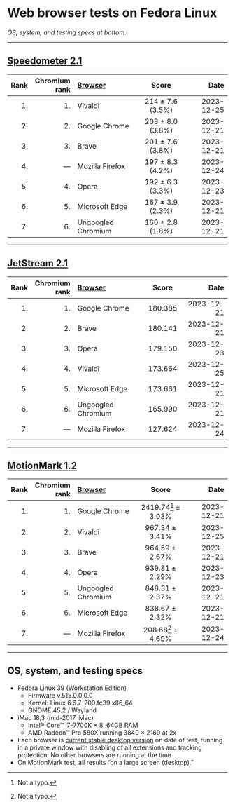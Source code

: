 # Web browser tests on Fedora Linux

*OS, system, and testing specs at bottom.*

----

## [Speedometer 2.1](https://browserbench.org/Speedometer2.1/)

| Rank | Chromium<br>rank | [Browser](/browsers.md) | Score | Date |
|--:|--:|:--|:-:|--:|
| 1. | 1. | Vivaldi | 214 ± 7.6 (3.5%) | 2023-12-25 |
| 2. | 2. | Google Chrome | 208 ± 8.0 (3.8%) | 2023-12-21 |
| 3. | 3. | Brave | 201 ± 7.6 (3.8%) | 2023-12-21 |1
| 4. | &mdash; | Mozilla Firefox | 197 ± 8.3 (4.2%) | 2023-12-24 |
| 5. | 4. | Opera | 192 ± 6.3 (3.3%) | 2023-12-23 |
| 6. | 5. | Microsoft Edge | 167 ± 3.9 (2.3%) | 2023-12-21 |
| 7. | 6. | Ungoogled Chromium | 160 ± 2.8 (1.8%) | 2023-12-21 |

----

## [JetStream 2.1](https://browserbench.org/JetStream/)

| Rank | Chromium<br>rank | [Browser](/browsers.md) | Score | Date |
|--:|--:|:--|:-:|--:|
| 1. | 1. | Google Chrome | 180.385 | 2023-12-21 |
| 2. | 2. | Brave | 180.141 | 2023-12-21 |
| 3. | 3. | Opera | 179.150 | 2023-12-23 |
| 4. | 4. | Vivaldi | 173.664 | 2023-12-25 |
| 5. | 5. | Microsoft Edge | 173.661 | 2023-12-21 |
| 6. | 6. | Ungoogled Chromium | 165.990 | 2023-12-21 |
| 7. | &mdash; | Mozilla Firefox | 127.624 | 2023-12-24 |

----

## [MotionMark 1.2](https://browserbench.org/MotionMark1.2/)

| Rank | Chromium<br>rank | [Browser](/browsers.md) | Score | Date |
|--:|--:|:--|:-:|--:|
| 1. | 1. | Google Chrome | 2419.74[^real] ± 3.03% | 2023-12-21 |
| 2. | 2. | Vivaldi | 967.34 ± 3.41% | 2023-12-25 |
| 3. | 3. | Brave | 964.59 ± 2.67% | 2023-12-21 |
| 4. | 4. | Opera | 939.81 ± 2.29% | 2023-12-23 |
| 5. | 5. | Ungoogled Chromium | 848.31 ± 2.37% | 2023-12-21 |
| 6. | 6. | Microsoft Edge | 838.67 ± 2.32% | 2023-12-21 |
| 7. | &mdash; | Mozilla Firefox | 208.68[^real] ± 4.69% | 2023-12-24 |

[^real]: Not a typo.

----

## OS, system, and testing specs

- Fedora Linux 39 (Workstation Edition)
  - Firmware v.515.0.0.0.0
  - Kernel: Linux 6.6.7-200.fc39.x86_64
  - GNOME 45.2 / Wayland
- iMac 18,3 (mid-2017 iMac)
  - Intel® Core™ i7-7700K × 8, 64GB RAM
  - AMD Radeon™ Pro 580X running 3840 × 2160 at 2x
- Each browser is [current stable desktop version](/browsers.md) on date of test, running in a private window with disabling of all extensions and tracking protection. No other browsers are running at the time.
- On MotionMark test, all results “on a large screen (desktop).”

<!--
----

### *Raw data*

*(Unformatted for Markdown; best viewed in “raw” form on GH/GL.)*

#### Speedometer raw data

Google Chrome v.120.0.6099.129 (Official Build) unknown (64-bit) - Google repo
2023-12-21
Arithmetic Mean: 208 ± 8.0 (3.8%)

Brave v.1.61.109 Chromium: 120.0.6099.144 (Official Build) (64-bit) - Brave repo
2023-12-21
Arithmetic Mean: 201 ± 7.6 (3.8%)
Iteration 1	181.5 runs/min

Microsoft Edge v.120.0.2210.91 (Official build) (64-bit) - Microsoft repo
Chromium v.120.0.6099.130
2023-12-21
Arithmetic Mean: 167 ± 3.9 (2.3%)

Vivaldi v.6.5.3206.48 (Stable channel) stable (64-bit) - Vivaldi repo
Chromium v.120.0.6099.121
2023-12-25
Arithmetic Mean: 214 ± 7.6 (3.5%)

Ungoogled Chromium v.120.0.6099.129 (Official Build, ungoogled-chromium) (64-bit) - Flathub
2023-12-21
Arithmetic Mean: 160 ± 2.8 (1.8%)

Mozilla Firefox v.121.0 (64-bit) - Fedora repo
2023-12-24
Arithmetic Mean: 197 ± 8.3 (4.2%)

Opera v.106.0.4998.19
Chromium v.120.0.6099.130
2023-12-23
Arithmetic Mean: 192 ± 6.3 (3.3%)


#### JetStream raw data

Google Chrome v.120.0.6099.129 (Official Build) unknown (64-bit) - Google repo
2023-12-21
Score: 180.385

Brave v.1.61.109 Chromium: 120.0.6099.144 (Official Build) (64-bit) - Brave repo
2023-12-21
Score: 180.141

Microsoft Edge v.120.0.2210.91 (Official build) (64-bit) - Microsoft repo
Chromium v.120.0.6099.130
2023-12-21
Score: 173.661

Vivaldi v.6.5.3206.48 (Stable channel) stable (64-bit) - Vivaldi repo
Chromium v.120.0.6099.121
2023-12-25
Score: 173.664

Ungoogled Chromium v.120.0.6099.129 (Official Build, ungoogled-chromium) (64-bit) - Flathub
2023-12-21
Score: 165.990

Mozilla Firefox v.121.0 (64-bit) - Fedora repo
2023-12-24
Score: 127.624

Opera v.106.0.4998.19
Chromium v.120.0.6099.130
2023-12-23
Score: 179.150


#### MotionMark raw data

Google Chrome v.120.0.6099.129 (Official Build) unknown (64-bit) - Google repo
2023-12-21
Score: 2419.74 ± 3.03%

Brave v.1.61.109 Chromium: 120.0.6099.144 (Official Build) (64-bit) - Brave repo
2023-12-21
Score: 964.59 ± 2.67%

Microsoft Edge v.120.0.2210.91 (Official build) (64-bit) - Microsoft repo
Chromium v.120.0.6099.130
2023-12-21
Score: 838.67 ± 2.32%

Vivaldi v.6.5.3206.48 (Stable channel) stable (64-bit) - Vivaldi repo
Chromium v.120.0.6099.121
2023-12-25
Score: 967.34 ± 3.41%

Ungoogled Chromium v.120.0.6099.129 (Official Build, ungoogled-chromium) (64-bit) - Flathub
2023-12-21
Score: 848.31 ± 2.37%

Mozilla Firefox v.121.0 (64-bit) - Fedora repo
2023-12-24
Score: 208.68 ± 4.69%

Opera v.106.0.4998.19
Chromium v.120.0.6099.130
2023-12-23
Score: 939.81 ± 2.29%

-->